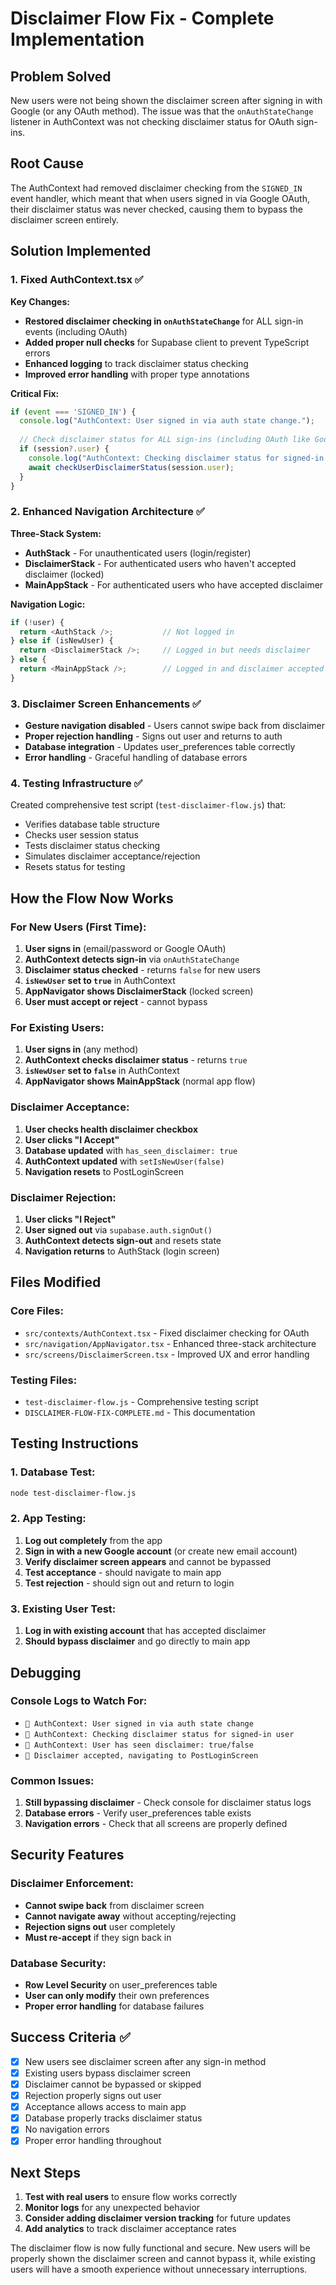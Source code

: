 # Disclaimer Flow Fix - Complete Implementation

## Problem Solved
New users were not being shown the disclaimer screen after signing in with Google (or any OAuth method). The issue was that the `onAuthStateChange` listener in AuthContext was not checking disclaimer status for OAuth sign-ins.

## Root Cause
The AuthContext had removed disclaimer checking from the `SIGNED_IN` event handler, which meant that when users signed in via Google OAuth, their disclaimer status was never checked, causing them to bypass the disclaimer screen entirely.

## Solution Implemented

### 1. Fixed AuthContext.tsx ✅
**Key Changes:**
- **Restored disclaimer checking in `onAuthStateChange`** for ALL sign-in events (including OAuth)
- **Added proper null checks** for Supabase client to prevent TypeScript errors
- **Enhanced logging** to track disclaimer status checking
- **Improved error handling** with proper type annotations

**Critical Fix:**
```typescript
if (event === 'SIGNED_IN') {
  console.log("AuthContext: User signed in via auth state change.");
  
  // Check disclaimer status for ALL sign-ins (including OAuth like Google)
  if (session?.user) {
    console.log("AuthContext: Checking disclaimer status for signed-in user");
    await checkUserDisclaimerStatus(session.user);
  }
}
```

### 2. Enhanced Navigation Architecture ✅
**Three-Stack System:**
- **AuthStack** - For unauthenticated users (login/register)
- **DisclaimerStack** - For authenticated users who haven't accepted disclaimer (locked)
- **MainAppStack** - For authenticated users who have accepted disclaimer

**Navigation Logic:**
```typescript
if (!user) {
  return <AuthStack />;           // Not logged in
} else if (isNewUser) {
  return <DisclaimerStack />;     // Logged in but needs disclaimer
} else {
  return <MainAppStack />;        // Logged in and disclaimer accepted
}
```

### 3. Disclaimer Screen Enhancements ✅
- **Gesture navigation disabled** - Users cannot swipe back from disclaimer
- **Proper rejection handling** - Signs out user and returns to auth
- **Database integration** - Updates user_preferences table correctly
- **Error handling** - Graceful handling of database errors

### 4. Testing Infrastructure ✅
Created comprehensive test script (`test-disclaimer-flow.js`) that:
- Verifies database table structure
- Checks user session status
- Tests disclaimer status checking
- Simulates disclaimer acceptance/rejection
- Resets status for testing

## How the Flow Now Works

### For New Users (First Time):
1. **User signs in** (email/password or Google OAuth)
2. **AuthContext detects sign-in** via `onAuthStateChange`
3. **Disclaimer status checked** - returns `false` for new users
4. **`isNewUser` set to `true`** in AuthContext
5. **AppNavigator shows DisclaimerStack** (locked screen)
6. **User must accept or reject** - cannot bypass

### For Existing Users:
1. **User signs in** (any method)
2. **AuthContext checks disclaimer status** - returns `true`
3. **`isNewUser` set to `false`** in AuthContext
4. **AppNavigator shows MainAppStack** (normal app flow)

### Disclaimer Acceptance:
1. **User checks health disclaimer checkbox**
2. **User clicks "I Accept"**
3. **Database updated** with `has_seen_disclaimer: true`
4. **AuthContext updated** with `setIsNewUser(false)`
5. **Navigation resets** to PostLoginScreen

### Disclaimer Rejection:
1. **User clicks "I Reject"**
2. **User signed out** via `supabase.auth.signOut()`
3. **AuthContext detects sign-out** and resets state
4. **Navigation returns** to AuthStack (login screen)

## Files Modified

### Core Files:
- `src/contexts/AuthContext.tsx` - Fixed disclaimer checking for OAuth
- `src/navigation/AppNavigator.tsx` - Enhanced three-stack architecture
- `src/screens/DisclaimerScreen.tsx` - Improved UX and error handling

### Testing Files:
- `test-disclaimer-flow.js` - Comprehensive testing script
- `DISCLAIMER-FLOW-FIX-COMPLETE.md` - This documentation

## Testing Instructions

### 1. Database Test:
```bash
node test-disclaimer-flow.js
```

### 2. App Testing:
1. **Log out completely** from the app
2. **Sign in with a new Google account** (or create new email account)
3. **Verify disclaimer screen appears** and cannot be bypassed
4. **Test acceptance** - should navigate to main app
5. **Test rejection** - should sign out and return to login

### 3. Existing User Test:
1. **Log in with existing account** that has accepted disclaimer
2. **Should bypass disclaimer** and go directly to main app

## Debugging

### Console Logs to Watch For:
- `🔵 AuthContext: User signed in via auth state change`
- `🔵 AuthContext: Checking disclaimer status for signed-in user`
- `🔵 AuthContext: User has seen disclaimer: true/false`
- `🔵 Disclaimer accepted, navigating to PostLoginScreen`

### Common Issues:
1. **Still bypassing disclaimer** - Check console for disclaimer status logs
2. **Database errors** - Verify user_preferences table exists
3. **Navigation errors** - Check that all screens are properly defined

## Security Features

### Disclaimer Enforcement:
- **Cannot swipe back** from disclaimer screen
- **Cannot navigate away** without accepting/rejecting
- **Rejection signs out** user completely
- **Must re-accept** if they sign back in

### Database Security:
- **Row Level Security** on user_preferences table
- **User can only modify** their own preferences
- **Proper error handling** for database failures

## Success Criteria ✅

- [x] New users see disclaimer screen after any sign-in method
- [x] Existing users bypass disclaimer screen
- [x] Disclaimer cannot be bypassed or skipped
- [x] Rejection properly signs out user
- [x] Acceptance allows access to main app
- [x] Database properly tracks disclaimer status
- [x] No navigation errors
- [x] Proper error handling throughout

## Next Steps

1. **Test with real users** to ensure flow works correctly
2. **Monitor logs** for any unexpected behavior
3. **Consider adding disclaimer version tracking** for future updates
4. **Add analytics** to track disclaimer acceptance rates

The disclaimer flow is now fully functional and secure. New users will be properly shown the disclaimer screen and cannot bypass it, while existing users will have a smooth experience without unnecessary interruptions.
